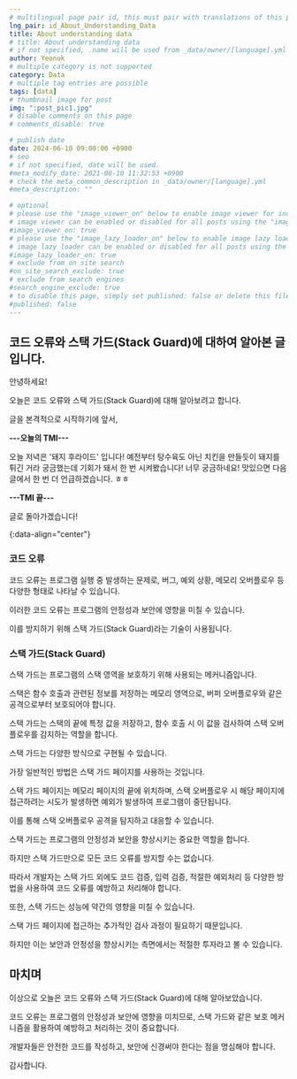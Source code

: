 ```yaml
---
# multilingual page pair id, this must pair with translations of this page. (This name must be unique)
lng_pair: id_About_Understanding_Data
title: About understanding data
# title: About understanding data
# if not specified, .name will be used from _data/owner/[language].yml
author: Yeonuk
# multiple category is not supported
category: Data
# multiple tag entries are possible
tags: [data]
# thumbnail image for post
img: ":post_pic1.jpg"
# disable comments on this page
# comments_disable: true

# publish date
date: 2024-06-10 09:00:00 +0900
# seo
# if not specified, date will be used.
#meta_modify_date: 2021-08-10 11:32:53 +0900
# check the meta_common_description in _data/owner/[language].yml
#meta_description: ""

# optional
# please use the "image_viewer_on" below to enable image viewer for individual pages or posts (_posts/ or [language]/_posts folders).
# image viewer can be enabled or disabled for all posts using the "image_viewer_posts: true" setting in _data/conf/main.yml.
#image_viewer_on: true
# please use the "image_lazy_loader_on" below to enable image lazy loader for individual pages or posts (_posts/ or [language]/_posts folders).
# image lazy loader can be enabled or disabled for all posts using the "image_lazy_loader_posts: true" setting in _data/conf/main.yml.
#image_lazy_loader_on: true
# exclude from on site search
#on_site_search_exclude: true
# exclude from search engines
#search_engine_exclude: true
# to disable this page, simply set published: false or delete this file
#published: false
---
```


<!-- outline-start -->

## 코드 오류와 스택 가드(Stack Guard)에 대하여 알아본 글입니다.

안녕하세요!

오늘은 코드 오류와 스택 가드(Stack Guard)에 대해 알아보려고 합니다.

글을 본격적으로 시작하기에 앞서,

**---오늘의 TMI---**

오늘 저녁은 '돼지 후라이드' 입니다! 예전부터 탕수육도 아닌 치킨을 만들듯이 돼지를 튀긴 거라 궁금했는데 기회가 돼서 한 번 시켜봤습니다! 너무 궁금하네요! 맛있으면 다음 글에서 한 번 더 언급하겠습니다. ㅎㅎ

**---TMI 끝---**

글로 돌아가겠습니다!

{:data-align="center"}

<!-- outline-end -->

### 코드 오류

코드 오류는 프로그램 실행 중 발생하는 문제로, 버그, 예외 상황, 메모리 오버플로우 등 다양한 형태로 나타날 수 있습니다.

이러한 코드 오류는 프로그램의 안정성과 보안에 영향을 미칠 수 있습니다.

이를 방지하기 위해 스택 가드(Stack Guard)라는 기술이 사용됩니다.

### 스택 가드(Stack Guard)

스택 가드는 프로그램의 스택 영역을 보호하기 위해 사용되는 메커니즘입니다.

스택은 함수 호출과 관련된 정보를 저장하는 메모리 영역으로, 버퍼 오버플로우와 같은 공격으로부터 보호되어야 합니다.

스택 가드는 스택의 끝에 특정 값을 저장하고, 함수 호출 시 이 값을 검사하여 스택 오버플로우를 감지하는 역할을 합니다.

스택 가드는 다양한 방식으로 구현될 수 있습니다.

가장 일반적인 방법은 스택 가드 페이지를 사용하는 것입니다.

스택 가드 페이지는 메모리 페이지의 끝에 위치하며, 스택 오버플로우 시 해당 페이지에 접근하려는 시도가 발생하면 예외가 발생하여 프로그램이 중단됩니다.

이를 통해 스택 오버플로우 공격을 탐지하고 대응할 수 있습니다.

스택 가드는 프로그램의 안정성과 보안을 향상시키는 중요한 역할을 합니다.

하지만 스택 가드만으로 모든 코드 오류를 방지할 수는 없습니다.

따라서 개발자는 스택 가드 외에도 코드 검증, 입력 검증, 적절한 예외처리 등 다양한 방법을 사용하여 코드 오류를 예방하고 처리해야 합니다.

또한, 스택 가드는 성능에 약간의 영향을 미칠 수 있습니다.

스택 가드 페이지에 접근하는 추가적인 검사 과정이 필요하기 때문입니다.

하지만 이는 보안과 안정성을 향상시키는 측면에서는 적절한 투자라고 볼 수 있습니다.

## 마치며

이상으로 오늘은 코드 오류와 스택 가드(Stack Guard)에 대해 알아보았습니다.

코드 오류는 프로그램의 안정성과 보안에 영향을 미치므로, 스택 가드와 같은 보호 메커니즘을 활용하여 예방하고 처리하는 것이 중요합니다.

개발자들은 안전한 코드를 작성하고, 보안에 신경써야 한다는 점을 명심해야 합니다.

감사합니다.
